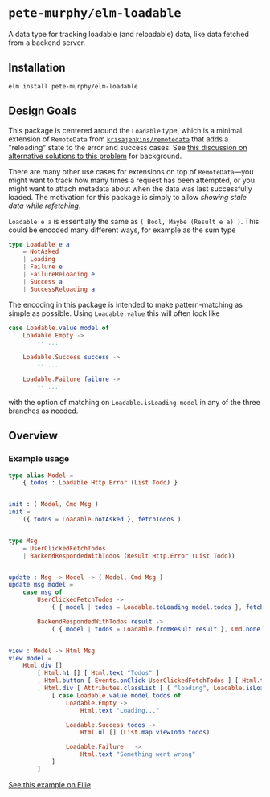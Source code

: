 # `pete-murphy/elm-loadable`

A data type for tracking loadable (and reloadable) data, like data fetched from a backend server.

## Installation

```
elm install pete-murphy/elm-loadable
```

## Design Goals

This package is centered around the `Loadable` type, which is a minimal extension of `RemoteData` from [`krisajenkins/remotedata`](https://package.elm-lang.org/packages/krisajenkins/remotedata/latest) that adds a "reloading" state to the error and success cases. See [this discussion on alternative solutions to this problem](https://github.com/krisajenkins/remotedata/issues/9) for background.

There are many other use cases for extensions on top of `RemoteData`—you might want to track how many times a request has been attempted, or you might want to attach metadata about when the data was last successfully loaded. The motivation for this package is simply to allow _showing stale data while refetching_.

`Loadable e a` is essentially the same as `( Bool, Maybe (Result e a) )`. This could be encoded many different ways, for example as the sum type

```elm
type Loadable e a
    = NotAsked
    | Loading
    | Failure e
    | FailureReloading e
    | Success a
    | SuccessReloading a
```

The encoding in this package is intended to make pattern-matching as simple as possible. Using `Loadable.value` this will often look like

```elm
case Loadable.value model of
    Loadable.Empty ->
        -- ...

    Loadable.Success success ->
        -- ...

    Loadable.Failure failure ->
        -- ...
```

with the option of matching on `Loadable.isLoading model` in any of the three branches as needed.

## Overview

### Example usage

```elm
type alias Model =
    { todos : Loadable Http.Error (List Todo) }


init : ( Model, Cmd Msg )
init =
    ({ todos = Loadable.notAsked }, fetchTodos )


type Msg
    = UserClickedFetchTodos
    | BackendRespondedWithTodos (Result Http.Error (List Todo))


update : Msg -> Model -> ( Model, Cmd Msg )
update msg model =
    case msg of
        UserClickedFetchTodos ->
            ( { model | todos = Loadable.toLoading model.todos }, fetchTodos )

        BackendRespondedWithTodos result ->
            ( { model | todos = Loadable.fromResult result }, Cmd.none )


view : Model -> Html Msg
view model =
    Html.div []
        [ Html.h1 [] [ Html.text "Todos" ]
        , Html.button [ Events.onClick UserClickedFetchTodos ] [ Html.text "Fetch Todos" ]
        , Html.div [ Attributes.classList [ ( "loading", Loadable.isLoading model.todos ) ] ]
            [ case Loadable.value model.todos of
                Loadable.Empty ->
                    Html.text "Loading..."

                Loadable.Success todos ->
                    Html.ul [] (List.map viewTodo todos)

                Loadable.Failure _ ->
                    Html.text "Something went wrong"
            ]
        ]
```

[See this example on Ellie](https://ellie-app.com/vBNPgbSygkVa1)
